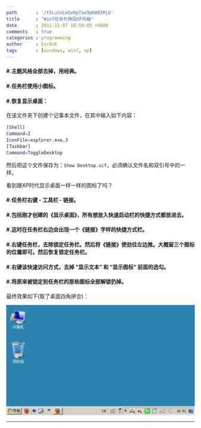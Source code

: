 ```yaml
---
path       : '/t5LuSoLmSeRpTax9pKW8IMjU'
title      : "Win7任务栏换回XP风格"
date       : 2011-11-07 16:59:05 +0800
comments   : true
categories : programming
author     : Sir0xb
tags       : [windows, win7, xp]
---
```


#### #.主题风格全部去掉，用经典。

#### #.任务栏使用小图标。

#### #.恢复显示桌面：

在该文件夹下创建个记事本文件，在其中输入如下内容：

``` bash
[Shell]
Command=2
IconFile=explorer.exe,3
[Taskbar]
Command=ToggleDesktop
```

然后把这个文件保存为：`Show Desktop.scf`，必须确认文件名和双引号中的一样。

<!--more-->

看到跟XP时代显示桌面一样一样的图标了吗？

#### #.任务栏右键 - 工具栏 - 链接。

#### #.包括刚才创建的《显示桌面》，所有想放入快速启动栏的快捷方式都放进去。

#### #.这时在任务栏右边会出现一个《链接》字样的快捷方式栏。

#### #.右键任务栏，去除锁定任务栏。然后将《链接》使劲往左边推。大概留三个图标的位置即可。然后恢复锁定任务栏。

#### #.右键该快速访问方式，去掉 “显示文本” 和 “显示图标” 前面的选勾。

#### #.将原来被锁定到任务栏的那些图标全部解锁扔掉。

最终效果如下(取了桌面四角拼合)：

<img src="/images/2011/2011-11-07-165905.jpg" />

***
